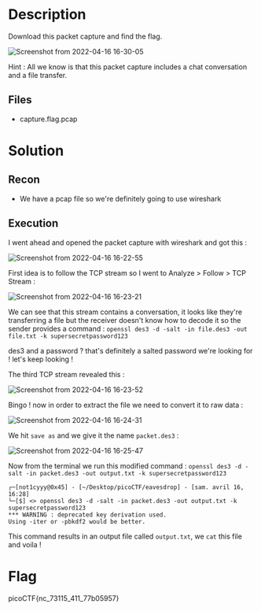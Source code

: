 # Description 
Download this packet capture and find the flag.

![Screenshot from 2022-04-16 16-30-05](https://user-images.githubusercontent.com/101048320/163681013-0fb7202c-63e7-4fca-91d9-d1d3b79751d2.png)

Hint : All we know is that this packet capture includes a chat conversation and a file transfer.
## Files
- capture.flag.pcap

# Solution 
## Recon 
- We have a pcap file so we're definitely going to use wireshark 
## Execution
I went ahead and opened the packet capture with wireshark and got this : 

![Screenshot from 2022-04-16 16-22-55](https://user-images.githubusercontent.com/101048320/163681352-9a58d6f9-5cf3-4542-963e-7aa858f7afa5.png)

First idea is to follow the TCP stream so I went to Analyze > Follow > TCP Stream : 

![Screenshot from 2022-04-16 16-23-21](https://user-images.githubusercontent.com/101048320/163681468-027adff3-3e66-434b-908c-8f89fb9671f8.png)

We can see that this stream contains a conversation, it looks like they're transferring a file but the receiver doesn't know how to decode it so the sender provides a command : `openssl des3 -d -salt -in file.des3 -out file.txt -k supersecretpassword123` 

des3 and a password ? that's definitely a salted password we're looking for ! let's keep looking ! 

The third TCP stream revealed this : 

![Screenshot from 2022-04-16 16-23-52](https://user-images.githubusercontent.com/101048320/163681894-3aea3511-54c1-4a25-9023-fb790f70240f.png)

Bingo ! now in order to extract the file we need to convert it to raw data : 

![Screenshot from 2022-04-16 16-24-31](https://user-images.githubusercontent.com/101048320/163681992-0637e189-d645-451b-b155-e953b2203c15.png)

We hit `save as` and we give it the name `packet.des3` : 

![Screenshot from 2022-04-16 16-25-47](https://user-images.githubusercontent.com/101048320/163682067-959234d4-9c2f-46df-b2e0-350ea371d99f.png)

Now from the terminal we run this modified command : `openssl des3 -d -salt -in packet.des3 -out output.txt -k supersecretpassword123` 
```
┌─[not1cyyy@0x45] - [~/Desktop/picoCTF/eavesdrop] - [sam. avril 16, 16:28]
└─[$] <> openssl des3 -d -salt -in packet.des3 -out output.txt -k supersecretpassword123
*** WARNING : deprecated key derivation used.
Using -iter or -pbkdf2 would be better.
```
This command results in an output file called `output.txt`, we `cat` this file and voila ! 
# Flag 
picoCTF{nc_73115_411_77b05957}